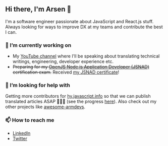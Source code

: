 ## Hi there, I'm Arsen  👋   

I'm a software engineer passionate about JavaScript and React.js stuff. Always looking for ways to improve DX at my teams and contribute the best I can.

### 🔭 I’m currently working on
  - My [YouTube channel](https://www.youtube.com/channel/UCca-ncHQHb8DOD3oXTAOgjg) where I'll be speaking about translating technical writings, engineering, developer experience etc.
  - ~~Preparing for my [OpenJS Node.js Application Developer (JSNAD)](https://training.linuxfoundation.org/certification/jsnad/) certification exam.~~ Received [my JSNAD certificate](https://www.credly.com/badges/efdbe93e-c7fa-4f4d-9df6-7c41eb0d44e3/public_url)!

### 🤔 I’m looking for help with
Getting more contributors for [hy.javascript.info](https://github.com/javascript-tutorial/hy.javascript.info) so that we can publish translated articles ASAP 🚀🚀🚀 (see the progress [here](https://javascript.info/translate)). Also check out my other projects like [awesome-armdevs](https://github.com/bugron/awesome-armdevs).

### 📫 How to reach me
  - [LinkedIn](https://www.linkedin.com/in/arsen-melikyan/)
  - [Twitter](https://twitter.com/bugron1)

<!--
**bugron/bugron** is a ✨ _special_ ✨ repository because its `README.md` (this file) appears on your GitHub profile.

Here are some ideas to get you started:

- 🔭 I’m currently working on ...
- 🌱 I’m currently learning ...
- 👯 I’m looking to collaborate on ...
- 🤔 I’m looking for help with ...
- 💬 Ask me about ...
- 📫 How to reach me: ...
- 😄 Pronouns: ...
- ⚡ Fun fact: ...
-->

